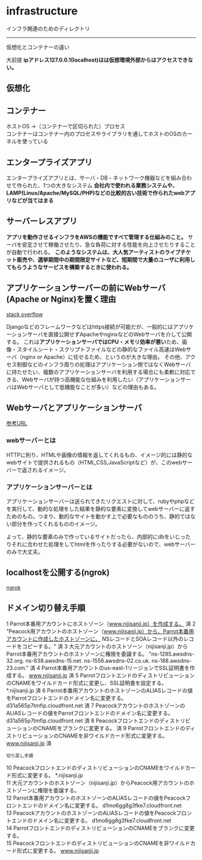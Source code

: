 # infrastructure

インフラ関連のためのディレクトリ


---

仮想化とコンテナーの違い

大前提
**ipアドレス127.0.0.1(localhost)はは仮想環境外部からはアクセスできない。**

## 仮想化


## コンテナー

ホストOS →（コンテナーで区切られた）プロセス  
コンテナーはコンテナー内のプロセスやライブラリを通してホストのOSのカーネルを使っている

## エンタープライズアプリ

エンタープライズアプリとは、サーバ・DB・ネットワーク機器などを組み合わせて作られた、1つの大きなシステム
**会社内で使われる業務システムや、LAMP(Linux/Apache/MySQL/PHP)などの比較的古い技術で作られたwebアプリなどが当てはまる**

## サーバーレスアプリ

**アプリを動作させるインフラをAWSの機能ですべて管理する仕組みのこと。**
サーバを安定させて稼働させたり、急な負荷に対する性能を向上させたりすることが自動で行われる。
**このようなシステムは、大人気アーティストのライブチケット販売や、選挙期間中の期間限定サイトなど、短期間で大量のユーザに利用してもらうようなサービスを構築するときに使われる。**

## アプリケーションサーバーの前にWebサーバ(Apache or Nginx)を置く理由

[stack overflow](https://ja.stackoverflow.com/questions/19405/django-%E3%81%AE%E4%B8%8B%E3%81%AB-apache-%E3%82%84-nginx-%E3%81%8C%E5%BF%85%E8%A6%81%E3%81%AA%E3%81%AE%E3%81%AF%E3%81%AA%E3%81%9C%E3%81%A7%E3%81%99%E3%81%8B)

Djangoなどのフレームワークなどはhttps接続が可能だが、一般的にはアプリケーションサーバを直接公開せずApacheやnginxなどのWebサーバを介して公開する。
これは**アプリケーションサーバではCPU・メモリ効率が悪い**ため、画像・スタイルシート・スクリプトファイルなどの静的なファイル高速はWebサーバ（nginx or Apache）に任せるため、というのが大きな理由。
その他、アクセス制御などのインフラ周りの処理はアプリケーション側ではなくWebサーバに持たせたい、複数のアプリケーションサーバを利用する場合にも柔軟に対応できる、Webサーバが持つ高機能な仕組みを利用したい（アプリケーションサーバはWebサーバとして低機能なことが多い）などの理由もある。

## Webサーバとアプリケーションサーバ

[参考URL](https://qiita.com/takahiro1127/items/fcb81753eaf381b4b33c)

### webサーバーとは

HTTPに則り、HTMLや画像の情報を返してくれるもの、イメージ的には静的なwebサイトで提供されるもの（HTML,CSS,JavaScriptなど）が、このwebサーバーで返されるイメージ。

### アプリケーションサーバーとは

アプリケーションサーバーは送られてきたリクエストに対して、rubyやphpなどを実行して、動的な処理をした結果を静的な要素に変換してwebサーバーに返すためのもの。つまり、動的なサイトを動かす上で必要なもののうち、静的ではない部分を作ってくれるもののイメージ。

よって、静的な要素のみで作っているサイトだったら、内部的にdbをいじったりそれに合わせた処理をしてhtmlを作ったりする必要がないので、webサーバーのみで大丈夫。

## localhostを公開する(ngrok)

[ngrok](https://hirooooo-lab.com/development/https-for-localhost/)

## ドメイン切り替え手順

1	Parrot本番用アカウントにホストゾーン（www.nijisanji.jp）を作成する。		済
2	"Peacock用アカウントのホストゾーン（www.nijisanji.jp）から、Parrot本番用アカウントに作成したホストゾーンに、
NSレコードとSOAレコード以外のレコードをコピーする。"		済
3	大元アカウントのホストゾーン（nijisanji.jp）からParrot本番用アカウントのホストゾーンに権限を委譲する。	"ns-1285.awsdns-32.org.
ns-638.awsdns-15.net.
ns-1556.awsdns-02.co.uk.
ns-188.awsdns-23.com."	済
4	Parrot本番用アカウントのus-east-1リージョンでSSL証明書を作成する。	www.nijisanji.jp	済
5	ParrotフロントエンドのディストリビューションのCNAMEをワイルドカード形式に変更し、SSL証明書を設定する。	*.nijisanji.jp	済
6	Parrot本番用アカウントのホストゾーンのALIASレコードの値をParrotフロントエンドのドメイン名に変更する。	d31a565p7tmfip.cloudfront.net	済
7	PeacockアカウントのホストゾーンのALIASレコードの値をParrotフロントエンドのドメイン名に変更する。	d31a565p7tmfip.cloudfront.net	済
8	PeacockフロントエンドのディストリビューションのCNAMEをブランクに変更する。		済
9	ParrotフロントエンドのディストリビューションのCNAMEを非ワイルドカード形式に変更する。	www.nijisanji.jp	済
			
	切り戻し手順		
10	PeacockフロントエンドのディストリビューションのCNAMEをワイルドカード形式に変更する。	*.nijisanji.jp	
11	大元アカウントのホストゾーン（nijisanji.jp）からPeacock用アカウントのホストゾーンに権限を委譲する。		
12	Parrot本番用アカウントのホストゾーンのALIASレコードの値をPeacockフロントエンドのドメイン名に変更する。	d1mo6gg8g3fke7.cloudfront.net	
13	PeacockアカウントのホストゾーンのALIASレコードの値をPeacockフロントエンドのドメイン名に変更する。	d1mo6gg8g3fke7.cloudfront.net	
14	ParrotフロントエンドのディストリビューションのCNAMEをブランクに変更する。		
15	PeacockフロントエンドのディストリビューションのCNAMEを非ワイルドカード形式に変更する。	www.nijisanji.jp	
